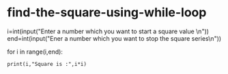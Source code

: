 # find-the-square-using-while-loop
i=int(input("Enter a number which you want to start a square value \n"))
end=int(input("Ener a number which you want to stop the square series\n"))

for i in range(i,end):
    
    print(i,"Square is :",i*i)
